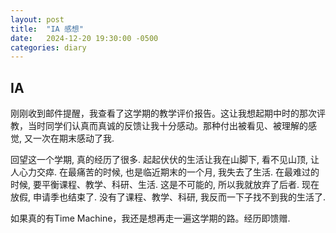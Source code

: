 ```yaml
---
layout: post
title:  "IA 感想"
date:   2024-12-20 19:30:00 -0500
categories: diary
---
```


## IA

刚刚收到邮件提醒，我查看了这学期的教学评价报告。这让我想起期中时的那次评教，当时同学们认真而真诚的反馈让我十分感动。那种付出被看见、被理解的感觉, 又一次在期末感动了我.

回望这一个学期, 真的经历了很多. 起起伏伏的生活让我在山脚下, 看不见山顶, 让人心力交瘁. 在最痛苦的时候, 也是临近期末的一个月, 我失去了生活. 在最难过的时候, 要平衡课程、教学、科研、生活. 这是不可能的, 所以我就放弃了后者. 现在放假, 申请季也结束了. 没有了课程、教学、科研, 我反而一下子找不到我的生活了. 

如果真的有Time Machine，我还是想再走一遍这学期的路。经历即馈赠.

